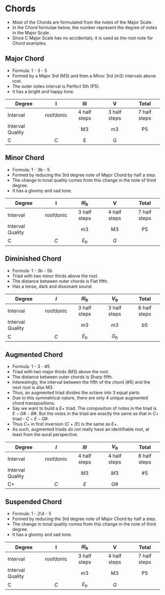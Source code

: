# Chords
* Most of the Chords are formulated from the notes of the Major Scale. 
* In the Chord formulae below, the number represent the degree of notes in the Major Scale. 
* Since C Major Scale has no accidentals, it is used as the root note for Chord examples. 

## Major Chord
* Formula: 1 - 3 - 5
* Formed by a Major 3rd (M3) and then a Minor 3rd (m3) intervals above root. 
* The outer notes interval is Perfect 5th (P5). 
* It has a bright and happy tone. 

| Degree           |     I      |     III      |      V       |    Total     |
| ---------------- | :--------: | :----------: | :----------: | :----------: |
| Interval         | root\tonic | 4 half steps | 3 half steps | 7 half steps |
| Interval Quality |            |      M3      |      m3      |      P5      |
| C                |     C      |      E       |      G       |              |

## Minor Chord
* Formula: 1 - 3b - 5
* Formed by reducing the 3rd degree note of Major Chord by half a step.
* The change in tonal quality comes from this change in the note of third degree.
* It has a gloomy and sad tone. 

| Degree           |     I      |   $III_b$    |      V       |    Total     |
| ---------------- | :--------: | :----------: | :----------: | :----------: |
| Interval         | root\tonic | 3 half steps | 4 half steps | 7 half steps |
| Interval Quality |            |      m3      |      M3      |      P5      |
| C                |    $C$     |    $E_b$     |     $G$      |              |

## Diminished Chord
* Formula: 1 - 3b - 5b
* Triad with two minor thirds above the root. 
* The distance between outer chords is Flat fifth. 
* Has a tense, dark and dissonant sound. 

| Degree           |    $I$     |   $III_b$    |    $V_b$     |    Total     |
| ---------------- | :--------: | :----------: | :----------: | :----------: |
| Interval         | root\tonic | 3 half steps | 3 half steps | 6 half steps |
| Interval Quality |            |     $m3$     |     $m3$     |     $b5$     |
| C                |    $C$     |    $E_b$     |    $G_b$     |              |

## Augmented Chord
* Formula: 1 - 3 - #5
* Triad with two major thirds (M3) above the root. 
* The distance between outer chords is Sharp fifth. 
* Interestingly, the interval between the fifth of the chord (#5) and the next root is also M3. 
* Thus, an augmented triad divides the octave into 3 equal parts. 
* Due to this symmetrical nature, there are only 4 unique augmented chord transpositions. 
* Say we want to build a $E+$ triad. The composition of notes in the triad is $E-G\#-B\#$. But the notes in the triad are exactly the same as that in $C+$ triad - $C-E-G\#$. 
* Thus $C+$ in first inversion $(C+/E)$ is the same as $E+$. 
* As such, augmented triads do not really have an identifiable root, at least from the aural perspective. 

| Degree           |    $I$     |    $III$     |    $V_b$     |    Total     |
| ---------------- | :--------: | :----------: | :----------: | :----------: |
| Interval         | root\tonic | 4 half steps | 4 half steps | 8 half steps |
| Interval Quality |            |     $M3$     |     $M3$     |    $\#5$     |
| C+               |    $C$     |     $E$      |    $G\#$     |              |

## Suspended Chord
* Formula: 1 - 2\4 - 5
* Formed by reducing the 3rd degree note of Major Chord by half a step.
* The change in tonal quality comes from this change in the note of third degree.
* It has a gloomy and sad tone. 

| Degree           |     I      |   $III_b$    |      V       |    Total     |
| ---------------- | :--------: | :----------: | :----------: | :----------: |
| Interval         | root\tonic | 3 half steps | 4 half steps | 7 half steps |
| Interval Quality |            |      m3      |      M3      |      P5      |
| C                |    $C$     |    $E_b$     |     $G$      |              |

